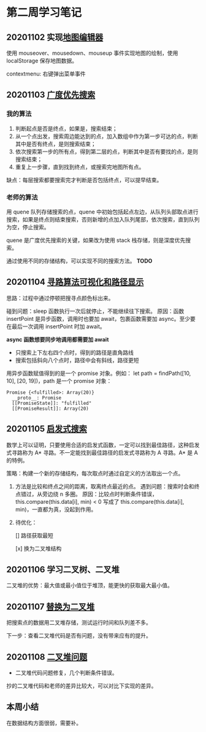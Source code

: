# 第二周学习笔记

## 20201102 实现[地图编辑器](./map-editor.html)
使用 mouseover、mousedown、mouseup 事件实现地图的绘制，使用 localStorage 保存地图数据。

contextmenu: 右键弹出菜单事件


## 20201103 [广度优先搜索](./map-editor_01.html)

### 我的算法
1. 判断起点是否是终点，如果是，搜索结束；
2. 从一个点出发，搜索周边能达到的点，加入数组中作为第一步可达的点，判断其中是否有终点，是则搜索结束；
3. 依次搜索第一步的所有点，得到第二层的点，判断其中是否有要找的点，是则搜索结束；
4. 重复上一步骤，直到找到终点，或搜索完地图所有点。

缺点：每层搜索都要搜索完才判断是否包括终点，可以提早结束。

### 老师的算法
用 quene 队列存储搜索的点，quene 中初始包括起点左边，从队列头部取点进行搜索，如果是终点则结束搜索，否则新增的点加入队列尾部，依次搜索，直到队列为空，停止搜索。

quene 是广度优先搜索的关键，如果改为使用 stack 栈存储，则是深度优先搜索。

通过使用不同的存储结构，可以实现不同的搜索方法。 **TODO**



## 20201104 [寻路算法可视化和路径显示](./map-editor_02.html)
思路：过程中通过停顿把搜寻点颜色标出来。

碰到问题：sleep 函数执行一次后就停止，不能继续往下搜索。
原因：函数 insertPoint 是异步函数，调用时也要加 await，包裹函数需要加 async。至少要在最后一次调用 insertPoint 时加 await。

**async 函数想要同步地调用都需要加 await**


- 只搜索上下左右四个点时，得到的路径是直角路线
- 搜索包括斜向八个点时，路径中会有斜线，路径更短

用异步函数赋值得到的是一个 promise 对象。例如： let path = findPath([10, 10], [20, 19])，path 是一个 promise 对象：
```
Promise {<fulfilled>: Array(20)}
  __proto__: Promise
  [[PromiseState]]: "fulfilled"
  [[PromiseResult]]: Array(20)
```


## 20201105 [启发式搜索](./map-editor_03.html)
数学上可以证明，只要使用合适的启发式函数，一定可以找到最佳路径，这种启发式寻路称为 A\* 寻路。不一定能找到最佳路径的启发式寻路称为 A 寻路。A\* 是 A 的特例。

策略：构建一个新的存储结构，每次取点时通过自定义的方法取出一个点。

1. 方法是比较和终点之间的距离，取离终点最近的点。
  遇到问题：搜索时会和终点错过，从旁边绕 n 多圈。
  原因：比较点时判断条件错误，this.compare(this.data[i], min) < 0 写成了 this.compare(this.data[i], min)，一直都为真，没起到作用。

1. 待优化：
   
   [] 路径获取最短

   [x] 换为二叉堆结构


## 20201106 学习二叉树、二叉堆
二叉堆的优势：最大值或最小值位于堆顶，能更快的获取最大最小值。


## 20201107 [替换为二叉堆](./map-editor_04.html)
把搜索点的数据用二叉堆存储，测试运行时间和队列差不多。

下一步：查看二叉堆代码是否有问题，没有带来应有的提升。


## 20201108 [二叉堆问题](./map-editor_04.html)
- 二叉堆代码问题修复，几个判断条件错误。

抄的二叉堆代码和老师的差异比较大，可以对比下实现的差异。

## 本周小结
在数据结构方面很弱，需要补。